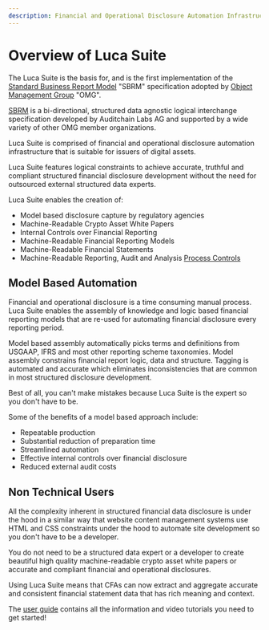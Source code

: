 ```yaml
---
description: Financial and Operational Disclosure Automation Infrastructure
---
```


# Overview of Luca Suite

The Luca Suite is the basis for, and is the first implementation of the [Standard Business Report Model](https://www.omg.org/spec/SBRM) "SBRM" specification adopted by [Object Management Group](https://www.omg.org/) "OMG".&#x20;

[SBRM](https://www.omg.org/spec/SBRM) is a bi-directional, structured data agnostic logical interchange specification developed by Auditchain Labs AG and supported by a wide variety of other OMG member organizations.

Luca Suite is comprised of financial and operational disclosure automation infrastructure that is suitable for issuers of digital assets.&#x20;

Luca Suite features logical constraints to achieve accurate, truthful and compliant structured financial disclosure development without the need for outsourced external structured data experts.

Luca Suite enables the creation of:   &#x20;

* Model based disclosure capture by regulatory agencies
* Machine-Readable Crypto Asset White Papers
* Internal Controls over Financial Reporting
* Machine-Readable Financial Reporting Models
* Machine-Readable Financial Statements
* Machine-Readable Reporting, Audit and Analysis [Process Controls](https://docs.auditchain.finance/auditchain-protocol/auditchain-core-v1/process-control-nft)&#x20;

## Model Based Automation

Financial and operational disclosure is a time consuming manual process. Luca Suite enables the assembly of knowledge and logic based financial reporting models that are re-used for automating financial disclosure every reporting period.

Model based assembly automatically picks terms and definitions from USGAAP, IFRS and most other reporting scheme taxonomies. Model assembly constrains financial report logic, data and structure. Tagging is automated and accurate which eliminates inconsistencies that are common in most structured disclosure development.&#x20;

Best of all, you can't make mistakes because Luca Suite is the expert so you don't have to be.

Some of the benefits of a model based approach include:

* Repeatable production
* Substantial reduction of preparation time
* Streamlined automation&#x20;
* Effective internal controls over financial disclosure
* Reduced external audit costs

## Non Technical Users

All the complexity inherent in structured financial data disclosure is under the hood in a similar way that website content management systems use HTML and CSS constraints under the hood to automate site development so you don't have to be a developer.&#x20;

You do not need to be a structured data expert or a developer to create beautiful high quality machine-readable crypto asset white papers or accurate and compliant financial and operational disclosures.&#x20;

Using Luca Suite means that CFAs can now extract and aggregate accurate and consistent financial statement data that has rich meaning and context.&#x20;

The [user guide](https://docs.auditchain.finance/luca-suite/user-guide) contains all the information and video tutorials you need to get started! &#x20;

